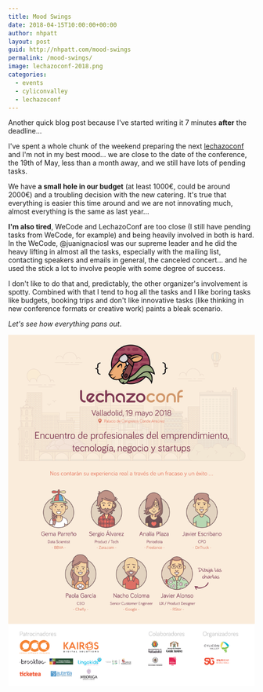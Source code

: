 ```yaml
---
title: Mood Swings
date: 2018-04-15T10:00:00+00:00
author: nhpatt
layout: post
guid: http://nhpatt.com/mood-swings
permalink: /mood-swings/
image: lechazoconf-2018.png
categories:
  - events
  - cyliconvalley
  - lechazoconf
---
```


Another quick blog post because I've started writing it 7 minutes **after** the deadline...

I've spent a whole chunk of the weekend preparing the next [lechazoconf](http://lechazoconf.com) and I'm not in my best 
mood... we are close to the date of the conference, the 19th of May, less than a month away, and we still have lots of 
pending tasks.

We have **a small hole in our budget** (at least 1000€, could be around 2000€) and a troubling decision with the new
 catering. It's true that everything is easier this time around and we are not innovating much, almost everything is the
 same as last year...
 
**I'm also tired**, WeCode and LechazoConf are too close (I still have pending tasks from WeCode, for example) 
 and being heavily involved in both is hard. In the WeCode, @juanignaciosl was our supreme leader and he did the
 heavy lifting in almost all the tasks, especially with the mailing list, contacting speakers and emails in general, the 
 canceled concert... and he used the stick a lot to involve people with some degree of success.
 
I don't like to do that and, predictably, the other organizer's involvement is spotty. Combined with that I tend to hog all 
the tasks and I like boring tasks like budgets, booking trips and don't like innovative tasks (like thinking in new conference formats or
creative work) paints a bleak scenario.

*Let's see how everything pans out*.

<a href="http://lechazoconf.com"><img src="../images/lechazoconf-poster-2018.png"></a>
